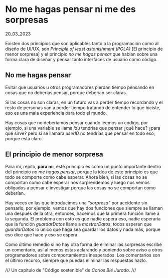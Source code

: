 # No me hagas pensar ni me des sorpresas
20_03_2023

Existen dos principios que son aplicables tanto a la programación como al diseño de UI/UX, son *Principle of least astonishment (POLA)* [El principio de menor sorpresa] y el principio *no me hagas pensar* que hablan sobre una forma clara de diseñar y pensar tanto interfaces de usuario como código.

## No me hagas pensar

Evitar que usuarios u otros programadores pierdan tiempo pensando en cosas que no deberías pensar, porque deberían ser claras. 

Si las cosas no son claras, en un futuro vas a perder tiempo recordando y el resto de personas van a perder tiempo tratando de entender lo que hiciste, eso es una mala experiencia para todo el mundo.

Hay cosas que no deberíamos pensar cuando leemos un código, por ejemplo, si una variable se llama *idu* tendrías que pensar ¿qué hace? ¿para qué sirve? pero si se llamara *userID* no tendrías que pensar en todo eso, porque está claro.

## El principio de menor sorpresa

Para mi, repito, **para mi**, este principio es como un punto importante dentro del principio *no me hagas pensar*, porque la idea de este principio es que todo se comporte como cabe esperar. Ahora bien, si las cosas no se comportan como cabe esperar nos sorprendemos y luego nos vemos obligados a pensar e investigar porque las cosas no se comportan como deberían.

Hay veces en las que introducimos una *"sorpresa"* por accidente sin pensarlo, por ejemplo, vemos que hay dos funciones que siempre se llaman una después de la otra, entonces, hacemos que la primera función llame a la segunda. El problema con esto es que nadie espera eso, nadie esperaría que la función *guardarDatos* llame a *mostrarDatos*, todos esperan que *guardarDatos* lo único que haga sea guardar los datos y nada más, porque eso dice que hace y eso se espera.

Como último remedio si no hay otra forma de eliminar las sorpresas escribe un comentario, así al menos estas aclarando y poniendo sobre aviso a otros programadores sobre comportamientos inesperados. Los comentarios son el último recurso, siempre que puedas eliminar las respuestas hazlo.

///
Un capitulo de "Código sostenible" de *Carlos Blé Jurado*.
///